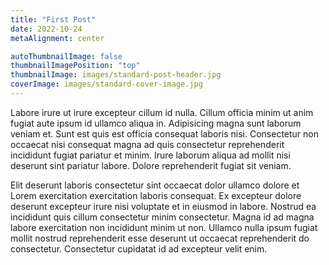 ```yaml
---
title: "First Post"
date: 2022-10-24
metaAlignment: center

autoThumbnailImage: false
thumbnailImagePosition: "top"
thumbnailImage: images/standard-post-header.jpg
coverImage: images/standard-cover-image.jpg
---
```


Labore irure ut irure excepteur cillum id nulla. Cillum officia minim ut anim fugiat aute ipsum id ullamco aliqua in. Adipisicing magna sunt laborum veniam et. Sunt est quis est officia consequat laboris nisi. Consectetur non occaecat nisi consequat magna ad quis consectetur reprehenderit incididunt fugiat pariatur et minim. Irure laborum aliqua ad mollit nisi deserunt sint pariatur labore. Dolore reprehenderit fugiat sit veniam.
<!--more-->
Elit deserunt laboris consectetur sint occaecat dolor ullamco dolore et Lorem exercitation exercitation laboris consequat. Ex excepteur dolore deserunt excepteur irure nisi voluptate et in eiusmod in labore. Nostrud ea incididunt quis cillum consectetur minim consectetur. Magna id ad magna labore exercitation non incididunt minim ut non. Ullamco nulla ipsum fugiat mollit nostrud reprehenderit esse deserunt ut occaecat reprehenderit do consectetur. Consectetur cupidatat id ad excepteur velit enim.